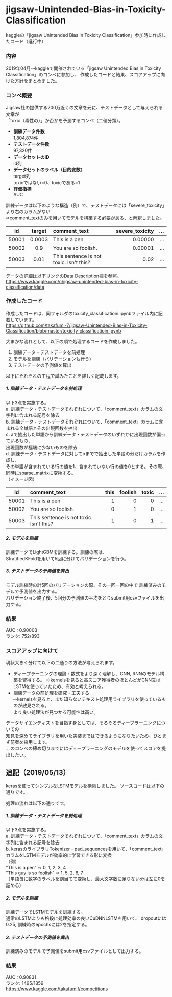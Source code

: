 # jigsaw-Unintended-Bias-in-Toxicity-Classification
kaggleの「jigsaw Unintended Bias in Toxicity Classification」参加時に作成したコード（進行中）

### 内容
2019年04月〜kaggleで開催されている「jigsaw Unintended Bias in Toxicity Classification」のコンペに参加し、
作成したコードと結果、スコアアップに向けた方針をまとめました。    

### コンペ概要
Jigsaw社の提供する200万近くの文章を元に、テストデータとして与えられる文章が  
「toxic（毒性の）」か否かを予測するコンペ（二値分類）。  
- **訓練データ件数**  
  1,804,874件  
- **テストデータ件数**  
  97,320件  
- **データセットのID**  
  id列  
- **データセットのラベル（目的変数）**  
  target列  
  toxicではない=0、toxicである=1  
- **評価指標**  
  AUC    


訓練データは以下のような構造（例）で、テストデータには「severe_toxicity」より右のカラムがない  
 ⇨comment_textのみを用いてモデルを構築する必要がある、と解釈しました。

| id    | target    | comment_text     | severe_toxicity | … |  
|:-----:|:-----------:|:------------|-------------------------:|-------:|  
| 50001 | 0.0003   | This is a pen      |  0.00000                |  …  |  
| 50002 | 0.9 | You are so foolish.       |  0.00001                    |  … |  
| 50003 | 0.01 |    This sentence is not toxic. Isn't this?    |  0.02  |  …  |  

データの詳細は以下リンクのData Description欄を参照。  
<https://www.kaggle.com/c/jigsaw-unintended-bias-in-toxicity-classification/data>    


### 作成したコード    
作成したコードは、同フォルダのtoxicity_classificationi.ipynbファイル内に記載しています。  
<https://github.com/takafumi-7/jigsaw-Unintended-Bias-in-Toxicity-Classification/blob/master/toxicity_classificatioin.ipynb>

大まかな流れとして、以下の順で処理するコードを作成しました。
1. 訓練データ・テストデータを前処理
2. モデルを訓練（バリデーションも行う）
3. テストデータの予測値を算出

以下にそれぞれの工程で試みたことを詳しく記載します。    


##### 1. 訓練データ・テストデータを前処理　　
以下3点を実施する。  
a. 訓練データ・テストデータそれぞれについて、「comment_text」カラムの文字列に含まれる記号を除去  
b. 訓練データ・テストデータそれぞれについて、「comment_text」カラムに含まれる全単語とその出現回数を抽出    
c. aで抽出した単語から訓練データ・テストデータのいずれかに出現回数が偏っているもの、    
   出現回数が極端に少ないものを除去  
d. 訓練データ・テストデータに対してbまでで抽出した単語の分だけカラムを作成し、  
   その単語が含まれている行の値を1、含まれていない行の値を0とする。その際、同時にsparse_matrixに変換する。  
（イメージ図）  

| id    |              comment_text               | this | foolish |  toxic  | … |  
|:-----:|:----------------------------------------|-----:|--------:|--------:|:-:|
| 50001 | This is a pen                           |   1  |    0    |    0    | … |  
| 50002 | You are so foolish.                     |   0  |    1    |    0    | … |  
| 50003 | This sentence is not toxic. Isn't this? |   1  |    0    |    1    | … |  

##### 2. モデルを訓練　　
訓練データでLightGBMを訓練する。訓練の際は、  
StratifiedKFoldを用いて5回に分けてバリデーションを行う。  

##### 3. テストデータの予測値を算出  
モデル訓練時の計5回のバリデーションの際、その一回一回の中で
訓練済みのモデルで予測値を出力する。  
バリデーション終了後、5回分の予測値の平均をとりsubmit用csvファイルを出力する。    

### 結果  
AUC  : 0.90003   
ランク: 752/893  

### スコアアップに向けて  
現状大きく分けて以下の二通りの方法が考えられます。  
- ディープラーニングの理論・数式をより深く理解し、CNN, RNNのモデル構築を習得する。
  ⇨kernelsを見ると高スコア獲得者のほとんどがCNN又はLSTMを使っていたため、有効と考えられる。  
- 訓練データの前処理を研究・工夫する  
  ⇨kernelsを見ると、まだ知らないテキスト処理用ライブラリを使っているものが散見される。  
   より良い処理法が見つかる可能性は高い。  

データサイエンティストを目指す身としては、そろそろディープラーニングについての  
知見を深めてライブラリを用いた実装まではできるようになりたいため、ひとまず前者を採用します。  
このコンペの締め切りまでにはディープラーニングのモデルを使ってスコアを提出したい。


## 追記（2019/05/13）  
kerasを使ってシンプルなLSTMモデルを構築しました。
ソースコードは以下の通りです。

処理の流れは以下の通りです。  

##### 1. 訓練データ・テストデータを前処理　　
以下3点を実施する。  
a. 訓練データ・テストデータそれぞれについて、「comment_text」カラムの文字列に含まれる記号を除去  
b. kerasのライブラリTokenizer・pad_sequencesを用いて、「comment_text」カラムをLSTMモデルが効率的に学習できる形に変換  
（例）  
"This is a pen" ⇨ 0, 1, 2, 3, 4  
"This guy is so foolish" ⇨ 1, 5, 2, 6, 7  
（単語毎に数字のラベルを割当てて変換し、最大文字数に足りない分は左に0を詰める）  

##### 2. モデルを訓練　　
訓練データでLSTMモデルを訓練する。  
通常のLSTMよりも格段に処理効率の良いCuDNNLSTMを用いて、
dropoutには0.25, 訓練時のepochsには2を指定する。

##### 3. テストデータの予測値を算出  
訓練済みのモデルで予測値をsubmit用csvファイルとして出力する。   

### 結果  
AUC  : 0.90831   
ランク: 1495/1859  
<https://www.kaggle.com/takafumif/competitions>    
